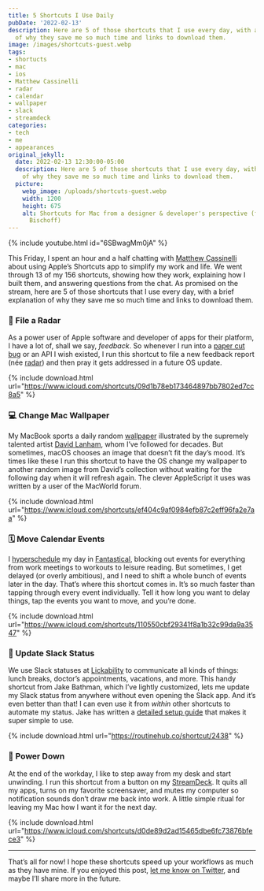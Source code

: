 ```yaml
---
title: 5 Shortcuts I Use Daily
pubDate: '2022-02-13'
description: Here are 5 of those shortcuts that I use every day, with a brief explanation
  of why they save me so much time and links to download them.
image: /images/shortcuts-guest.webp
tags:
- shortucts
- mac
- ios
- Matthew Cassinelli
- radar
- calendar
- wallpaper
- slack
- streamdeck
categories:
- tech
- me
- appearances
original_jekyll:
  date: 2022-02-13 12:30:00-05:00
  description: Here are 5 of those shortcuts that I use every day, with a brief explanation
    of why they save me so much time and links to download them.
  picture:
    webp_image: /uploads/shortcuts-guest.webp
    width: 1200
    height: 675
    alt: Shortcuts for Mac from a designer & developer's perspective (feat. Matthew
      Bischoff)
---
```


{% include youtube.html id="6SBwagMm0jA" %}

This Friday, I spent an hour and a half chatting with [Matthew Cassinelli](https://www.matthewcassinelli.com) about using Apple’s Shortcuts app to simplify my work and life. We went through 13 of my 156 shortcuts, showing how they work, explaining how I built them, and answering questions from the chat. As promised on the stream, here are 5 of those shortcuts that I use every day, with a brief explanation of why they save me so much time and links to download them.

<!-- more -->

### 📡 File a Radar

As a power user of Apple software and developer of apps for their platform, I have a lot of, shall we say, *feedback*. So whenever I run into a [paper cut bug](/software-paper-cuts/) or an API I wish existed, I run this shortcut to file a new feedback report (née [radar](https://www.theiphonewiki.com/wiki/Radar)) and then pray it gets addressed in a future OS update.

{% include download.html url="https://www.icloud.com/shortcuts/09d1b78eb173464897bb7802ed7cc8a5" %}


### 💻 Change Mac Wallpaper

My MacBook sports a daily random [wallpaper](http://gum.co/afzw) illustrated by the supremely talented artist [David Lanham](https://www.dlanham.com/), whom I’ve followed for decades. But sometimes, macOS chooses an image that doesn’t fit the day’s mood. It’s times like these I run this shortcut to have the OS change my wallpaper to another random image from David’s collection without waiting for the following day when it will refresh again. The clever AppleScript it uses was written by a user of the MacWorld forum.

{% include download.html url="https://www.icloud.com/shortcuts/ef404c9af0984efb87c2eff96fa2e7aa" %}

### 🗓 Move Calendar Events

I [hyperschedule](https://www.relay.fm/automators/1) my day in [Fantastical](https://flexibits.com/fantastical), blocking out events for everything from work meetings to workouts to leisure reading. But sometimes, I get delayed (or overly ambitious), and I need to shift a whole bunch of events later in the day. That’s where this shortcut comes in. It’s so much faster than tapping through every event individually. Tell it how long you want to delay things, tap the events you want to move, and you’re done.

{% include download.html url="https://www.icloud.com/shortcuts/110550cbf29341f8a1b32c99da9a3547" %}

### 💬 Update Slack Status

We use Slack statuses at [Lickability](http://lickability.com) to communicate all kinds of things: lunch breaks, doctor’s appointments, vacations, and more. This handy shortcut from Jake Bathman, which I’ve lightly customized, lets me update my Slack status from anywhere without even opening the Slack app. And it’s even better than that! I can even use it from *within* other shortcuts to automate my status. Jake has written a [detailed setup guide](https://medium.com/@jakebathman/setting-up-a-slack-app-for-use-with-ios-shortcuts-e8e16b15d0f3) that makes it super simple to use.

{% include download.html url="https://routinehub.co/shortcut/2438" %}

### 🔋 Power Down

At the end of the workday, I like to step away from my desk and start unwinding. I run this shortcut from a button on my [StreamDeck](https://www.elgato.com/en/stream-deck-xl). It quits all my apps, turns on my favorite screensaver, and mutes my computer so notification sounds don’t draw me back into work. A little simple ritual for leaving my Mac how I want it for the next day. 

{% include download.html url="https://www.icloud.com/shortcuts/d0de89d2ad15465dbe6fc73876bfece3" %}

* * *

That’s all for now! I hope these shortcuts speed up your workflows as much as they have mine. If you enjoyed this post, [let me know on Twitter]( https://twitter.com/intent/tweet?text=@mb), and maybe I’ll share more in the future.